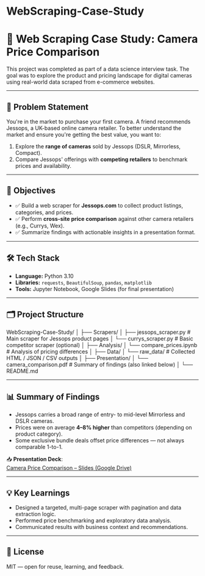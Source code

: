 # WebScraping-Case-Study

# 📸 Web Scraping Case Study: Camera Price Comparison

This project was completed as part of a data science interview task. The goal was to explore the product and pricing landscape for digital cameras using real-world data scraped from e-commerce websites.

---

## 🧠 Problem Statement

You're in the market to purchase your first camera. A friend recommends Jessops, a UK-based online camera retailer. To better understand the market and ensure you're getting the best value, you want to:

1. Explore the **range of cameras** sold by Jessops (DSLR, Mirrorless, Compact).
2. Compare Jessops' offerings with **competing retailers** to benchmark prices and availability.

---

## 🎯 Objectives

- ✅ Build a web scraper for **Jessops.com** to collect product listings, categories, and prices.
- ✅ Perform **cross-site price comparison** against other camera retailers (e.g., Currys, Wex).
- ✅ Summarize findings with actionable insights in a presentation format.

---

## 🛠️ Tech Stack

- **Language:** Python 3.10  
- **Libraries:** `requests`, `BeautifulSoup`, `pandas`, `matplotlib`  
- **Tools:** Jupyter Notebook, Google Slides (for final presentation)

---

## 🗂️ Project Structure

WebScraping-Case-Study/
│
├── Scrapers/
│ ├── jessops_scraper.py # Main scraper for Jessops product pages
│ └── currys_scraper.py # Basic competitor scraper (optional)
│
├── Analysis/
│ └── compare_prices.ipynb # Analysis of pricing differences
│
├── Data/
│ └── raw_data/ # Collected HTML / JSON / CSV outputs
│
├── Presentation/
│ └── camera_comparison.pdf # Summary of findings (also linked below)
│
└── README.md


---

## 📊 Summary of Findings

- Jessops carries a broad range of entry- to mid-level Mirrorless and DSLR cameras.
- Prices were on average **4–8% higher** than competitors (depending on product category).
- Some exclusive bundle deals offset price differences — not always comparable 1-to-1.

📥 **Presentation Deck**:  
[Camera Price Comparison – Slides (Google Drive)](https://drive.google.com/file/d/1Uz_V7RUZNYn5lq0x1lrRTn2dlCopDwao/view?usp=sharing)

---

## 💡 Key Learnings

- Designed a targeted, multi-page scraper with pagination and data extraction logic.
- Performed price benchmarking and exploratory data analysis.
- Communicated results with business context and recommendations.

---

## 📄 License

MIT — open for reuse, learning, and feedback.
